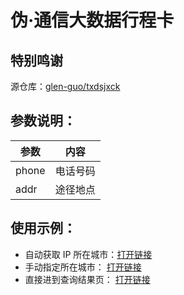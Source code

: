 # 伪·通信大数据行程卡

## 特别鸣谢

源仓库：[glen-guo/txdsjxck](https://github.com/glen-guo/txdsjxck)

## 参数说明：

| 参数        | 内容 |
| ----------- | ----------- |
| phone       | 电话号码     |
| addr        | 途径地点     |

## 使用示例：

- 自动获取 IP 所在城市：[打开链接](https://jackpan0519.github.io/Route_Card/)
- 手动指定所在城市： [打开链接](https://jackpan0519.github.io/Route_Card/?addr=山东省济南市)
- 直接进到查询结果页： [打开链接](https://jackpan0519.github.io/Route_Card/result.html?phone=114514&addr=黑龙江省绥化市)